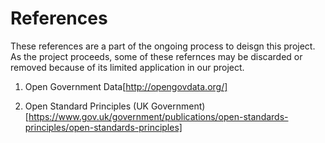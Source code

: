 # References

These references are a part of the ongoing process to deisgn this project. As the project proceeds, some of these refernces may be discarded or removed because of its limited application in our project.

1. Open Government Data[http://opengovdata.org/]

2. Open Standard Principles (UK Government) [https://www.gov.uk/government/publications/open-standards-principles/open-standards-principles]
